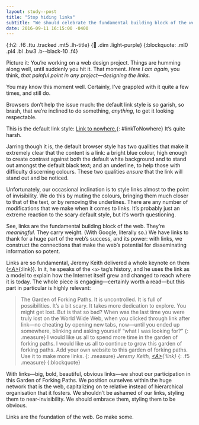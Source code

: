 ```yaml
---
layout: study--post
title: "Stop hiding links"
subtitle: "We should celebrate the fundamental building block of the web"
date: 2016-09-11 16:15:00 -0400
---
```


{:h2: .f6 .ttu .tracked .mt5 .lh-title}
{:link: .dim .light-purple}
{:blockquote: .ml0 .pl4 .bl .bw3 .b--black-10 .f4}

Picture it: You’re working on a web design project. Things are humming along well, until suddenly you hit it. That moment.
*Here I am again*, you think, *that painful point in any project—designing the links.*

You may know this moment well. Certainly, I‘ve grappled with it quite a few times, and still do.

Browsers don’t help the issue much: the default link style is so garish, so brash, that we’re inclined to do something,
*anything*, to get it looking respectable.

This is the default link style: [Link to nowhere.](#){: #linkToNowhere} It’s quite harsh.

<script type="text/javascript">
	document.getElementById('linkToNowhere').href = '#' + Date.now();
</script>

Jarring though it is, the default browser style has two qualities that make it extremely clear that the content is a link: a bright blue colour,
high enough to create contrast against both the default white background and to stand out amongst the default black text;
and an underline, to help those with difficulty discerning colours. These two qualities *ensure* that the link will stand out
and be noticed.

Unfortunately, our occasional inclination is to style links almost to the point of invisibility. We do this by muting the
colours, bringing them much closer to that of the text, or by removing the underlines. There are any number of modifications
that we make when it comes to links. It’s probably just an extreme reaction to the scary default style, but it’s worth questioning.

See, links are the fundamental building block of the web. They’re *meaningful*. They carry weight. (With Google, literally
so.) We have links to thank for a huge part of the web’s success, and its power: with links, we construct the connections
that make the web’s potential for disseminating information so potent.

Links are so fundamental, Jeremy Keith delivered a whole keynote on them ([*&lt;A&gt;*](https://adactio.com/articles/10887){:link}).
In it, he speaks of the `<a>` tag’s history, and he uses the link as a model to explain how the Internet itself grew and changed to
reach where it is today. The whole piece is engaging—certainly worth a read—but this part in particular is highly relevant:

> The Garden of Forking Paths. It is uncontrolled. It is full of possibilities. It’s a bit scary. It takes more dedication to explore. You might get lost. But is that so bad? When was the last time you were truly lost on the World Wide Web, when you clicked through link after link—no cheating by opening new tabs, now—until you ended up somewhere, blinking and asking yourself “what I was looking for?”
> {: .measure}
> I would like us all to spend more time in the garden of forking paths. I would like us all to continue to grow this garden of forking paths. Add your own website to this garden of forking paths. Use it to make more links.
> {: .measure}
> <cite>Jeremy Keith, [*&lt;A&gt;*](https://adactio.com/articles/10887){:link}</cite>
> {: .f5 .measure}
{:blockquote}

With links—big, bold, beautiful, obvious links—we shout our participation in this Garden of Forking Paths. We position
ourselves within the huge network that is the web, capitalizing on te relative instead of hierarchical organisation that
it fosters. We shouldn’t be ashamed of our links, styling them to near-invisibility. We should embrace them, styling
them to be obvious.

Links are the foundation of the web. Go make some.
